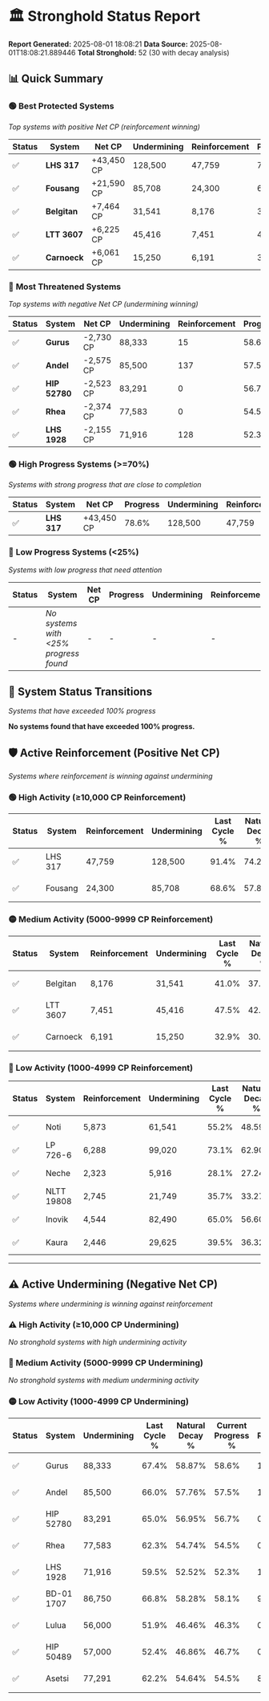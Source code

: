 # 🏛️ Stronghold Status Report

**Report Generated:** 2025-08-01 18:08:21
**Data Source:** 2025-08-01T18:08:21.889446
**Total Stronghold:** 52 (30 with decay analysis)

## 📊 Quick Summary

### 🟢 **Best Protected Systems**
*Top systems with positive Net CP (reinforcement winning)*

| Status | System | Net CP | Undermining | Reinforcement | Progress |
|--------|--------|--------|-------------|---------------|----------|
| ✅ | **LHS 317** | +43,450 CP | 128,500 | 47,759 | 78.6% |
| ✅ | **Fousang** | +21,590 CP | 85,708 | 24,300 | 60.0% |
| ✅ | **Belgitan** | +7,464 CP | 31,541 | 8,176 | 37.8% |
| ✅ | **LTT 3607** | +6,225 CP | 45,416 | 7,451 | 43.0% |
| ✅ | **Carnoeck** | +6,061 CP | 15,250 | 6,191 | 31.4% |

### 🔴 **Most Threatened Systems**
*Top systems with negative Net CP (undermining winning)*

| Status | System | Net CP | Undermining | Reinforcement | Progress |
|--------|--------|--------|-------------|---------------|----------|
| ✅ | **Gurus** | -2,730 CP | 88,333 | 15 | 58.6% |
| ✅ | **Andel** | -2,575 CP | 85,500 | 137 | 57.5% |
| ✅ | **HIP 52780** | -2,523 CP | 83,291 | 0 | 56.7% |
| ✅ | **Rhea** | -2,374 CP | 77,583 | 0 | 54.5% |
| ✅ | **LHS 1928** | -2,155 CP | 71,916 | 128 | 52.3% |

### 🟢 **High Progress Systems (>=70%)**
*Systems with strong progress that are close to completion*

| Status | System | Net CP | Progress | Undermining | Reinforcement |
|--------|--------|--------|----------|-------------|---------------|
| ✅ | **LHS 317** | +43,450 CP | 78.6% | 128,500 | 47,759 |

### 🔴 **Low Progress Systems (<25%)**
*Systems with low progress that need attention*

| Status | System | Net CP | Progress | Undermining | Reinforcement |
|--------|--------|--------|----------|-------------|---------------|
| - | *No systems with <25% progress found* | - | - | - | - |
## 🔄 System Status Transitions
*Systems that have exceeded 100% progress*

**No systems found that have exceeded 100% progress.**

## 🛡️ Active Reinforcement (Positive Net CP)
*Systems where reinforcement is winning against undermining*

### 🟢 High Activity (≥10,000 CP Reinforcement)

| Status | System | Reinforcement | Undermining | Last Cycle % | Natural Decay % | Current Progress % | Current CP | Net CP | Activity |
|--------|--------|---------------|-------------|--------------|-----------------|-------------------|------------|--------|----------|
| ✅ | LHS 317 | 47,759 | 128,500 | 91.4% | 74.25% | 78.6% | 785,999 | +43,450 | 🟢 High Reinforcement |
| ✅ | Fousang | 24,300 | 85,708 | 68.6% | 57.84% | 60.0% | 600,000 | +21,590 | 🟢 High Reinforcement |

### 🟡 Medium Activity (5000-9999 CP Reinforcement)

| Status | System | Reinforcement | Undermining | Last Cycle % | Natural Decay % | Current Progress % | Current CP | Net CP | Activity |
|--------|--------|---------------|-------------|--------------|-----------------|-------------------|------------|--------|----------|
| ✅ | Belgitan | 8,176 | 31,541 | 41.0% | 37.05% | 37.8% | 377,999 | +7,464 | 🟡 Medium Reinforcement |
| ✅ | LTT 3607 | 7,451 | 45,416 | 47.5% | 42.38% | 43.0% | 430,000 | +6,225 | 🟡 Medium Reinforcement |
| ✅ | Carnoeck | 6,191 | 15,250 | 32.9% | 30.79% | 31.4% | 314,000 | +6,061 | 🟡 Medium Reinforcement |

### 🔴 Low Activity (1000-4999 CP Reinforcement)

| Status | System | Reinforcement | Undermining | Last Cycle % | Natural Decay % | Current Progress % | Current CP | Net CP | Activity |
|--------|--------|---------------|-------------|--------------|-----------------|-------------------|------------|--------|----------|
| ✅ | Noti | 5,873 | 61,541 | 55.2% | 48.59% | 49.0% | 490,000 | +4,111 | 🔵 Low Reinforcement |
| ✅ | LP 726-6 | 6,288 | 99,020 | 73.1% | 62.90% | 63.2% | 632,000 | +2,970 | 🔵 Low Reinforcement |
| ✅ | Neche | 2,323 | 5,916 | 28.1% | 27.24% | 27.5% | 275,000 | +2,606 | 🔵 Low Reinforcement |
| ✅ | NLTT 19808 | 2,745 | 21,749 | 35.7% | 33.27% | 33.5% | 335,000 | +2,324 | 🔵 Low Reinforcement |
| ✅ | Inovik | 4,544 | 82,490 | 65.0% | 56.60% | 56.8% | 568,000 | +1,950 | 🔵 Low Reinforcement |
| ✅ | Kaura | 2,446 | 29,625 | 39.5% | 36.32% | 36.5% | 365,000 | +1,807 | 🔵 Low Reinforcement |


---

## ⚠️ Active Undermining (Negative Net CP)
*Systems where undermining is winning against reinforcement*

### ⚠️ High Activity (≥10,000 CP Undermining)

*No stronghold systems with high undermining activity*

### 🔶 Medium Activity (5000-9999 CP Undermining)

*No stronghold systems with medium undermining activity*

### 🟡 Low Activity (1000-4999 CP Undermining)

| Status | System | Undermining | Last Cycle % | Natural Decay % | Current Progress % | Reinforcement | Current CP | Net CP | Activity |
|--------|--------|-------------|--------------|-----------------|-------------------|---------------|------------|--------|----------|
| ✅ | Gurus | 88,333 | 67.4% | 58.87% | 58.6% | 15 | 586,000 | -2,730 | 🟡 Low Undermining |
| ✅ | Andel | 85,500 | 66.0% | 57.76% | 57.5% | 137 | 575,000 | -2,575 | 🟡 Low Undermining |
| ✅ | HIP 52780 | 83,291 | 65.0% | 56.95% | 56.7% | 0 | 567,000 | -2,523 | 🟡 Low Undermining |
| ✅ | Rhea | 77,583 | 62.3% | 54.74% | 54.5% | 0 | 545,000 | -2,374 | 🟡 Low Undermining |
| ✅ | LHS 1928 | 71,916 | 59.5% | 52.52% | 52.3% | 128 | 523,000 | -2,155 | 🟡 Low Undermining |
| ✅ | BD-01 1707 | 86,750 | 66.8% | 58.28% | 58.1% | 908 | 581,000 | -1,754 | 🟡 Low Undermining |
| ✅ | Lulua | 56,000 | 51.9% | 46.46% | 46.3% | 0 | 462,999 | -1,571 | 🟡 Low Undermining |
| ✅ | HIP 50489 | 57,000 | 52.4% | 46.86% | 46.7% | 0 | 467,000 | -1,568 | 🟡 Low Undermining |
| ✅ | Asetsi | 77,291 | 62.2% | 54.64% | 54.5% | 875 | 545,000 | -1,441 | 🟡 Low Undermining |
